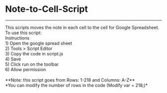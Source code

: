 # Note-to-Cell-Script
<hr>
This scripts moves the note in each cell to the cell for Google Spreadsheet.<br>
To use this script:<br>
Instructions<br>
1) Open the google spread sheet<br>
2) Tools > Script Editor <br>
3) Copy the code in script.js<br>
4) Save<br>
5) Click run on the toolbar<br>
6) Allow permission<br>
<br>
**Note: this script goes from Rows: 1-218 and Columns: A-Z**<br>
*You can modify the number of rows in the code (Modify var = 218;)*

